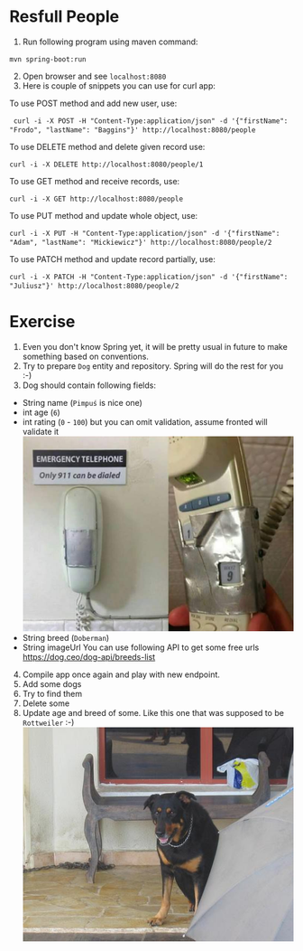 # Resfull People

1. Run following program using maven command:
```
mvn spring-boot:run
```
2. Open browser and see `localhost:8080`
3. Here is couple of snippets you can use for curl app:

To use POST method and add new user, use:
```
 curl -i -X POST -H "Content-Type:application/json" -d '{"firstName": "Frodo", "lastName": "Baggins"}' http://localhost:8080/people
```
To use DELETE method and delete given record use:
```
curl -i -X DELETE http://localhost:8080/people/1
```

To use GET method and receive records, use:
```
curl -i -X GET http://localhost:8080/people
```

To use PUT method and update whole object, use:
```
curl -i -X PUT -H "Content-Type:application/json" -d '{"firstName": "Adam", "lastName": "Mickiewicz"}' http://localhost:8080/people/2
```

To use PATCH method and update record partially, use:
```
curl -i -X PATCH -H "Content-Type:application/json" -d '{"firstName": "Juliusz"}' http://localhost:8080/people/2
```

# Exercise

1. Even you don't know Spring yet, it will be pretty usual in future to make something based on conventions.
2. Try to prepare `Dog` entity and repository. Spring will do the rest for you :-)
3. Dog should contain following fields:
- String name (`Pimpuś` is nice one)
- int age (`6`)
- int rating (`0` - `100`) but you can omit validation, assume fronted will validate it
![bYiIN56.jpg](bYiIN56.jpg)
- String breed (`Doberman`)
- String imageUrl
You can use following API to get some free urls https://dog.ceo/dog-api/breeds-list
4. Compile app once again and play with new endpoint.
5. Add some dogs
6. Try to find them
7. Delete some
8. Update age and breed of some. Like this one that was supposed to be `Rottweiler` :-)
![n02106550_12948.jpg](n02106550_12948.jpg)
